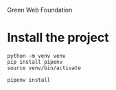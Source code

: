 Green Web Foundation

# Install the project

```
python -m venv venv
pip install pipenv
source venv/bin/activate

pipenv install
```

